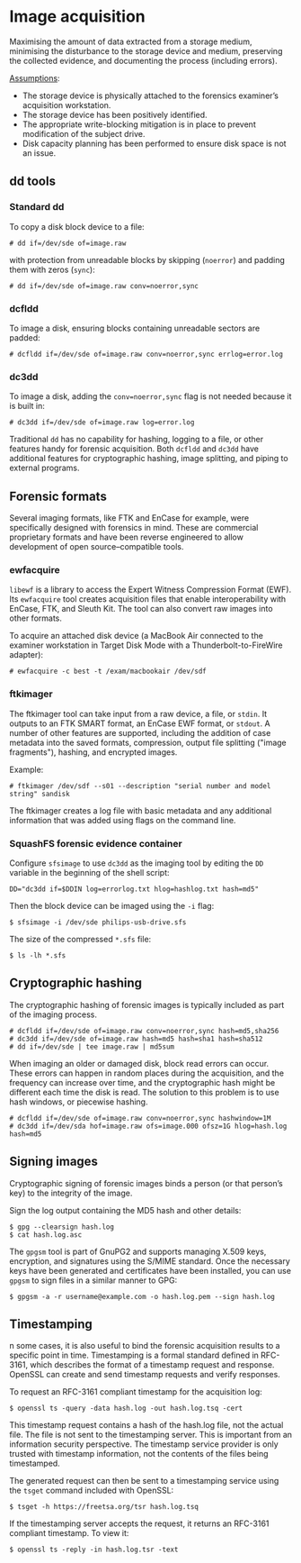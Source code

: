 # Image acquisition

Maximising the amount of data extracted from a storage medium, minimising the disturbance to the storage device and medium, preserving the collected evidence, and documenting the process (including errors).

[Assumptions](preparation.md):

* The storage device is physically attached to the forensics examiner’s acquisition workstation.
* The storage device has been positively identified.
* The appropriate write-blocking mitigation is in place to prevent modification of the subject drive.
* Disk capacity planning has been performed to ensure disk space is not an issue.

## dd tools

### Standard dd

To copy a disk block device to a file:

    # dd if=/dev/sde of=image.raw

with protection from unreadable blocks by skipping (`noerror`) and padding them with zeros (`sync`):

    # dd if=/dev/sde of=image.raw conv=noerror,sync

### dcfldd

To image a disk, ensuring blocks containing unreadable sectors are padded:

    # dcfldd if=/dev/sde of=image.raw conv=noerror,sync errlog=error.log

### dc3dd

To image a disk, adding the `conv=noerror,sync` flag is not needed because it is built in:

    # dc3dd if=/dev/sde of=image.raw log=error.log

Traditional `dd` has no capability for hashing, logging to a file, or other features handy for forensic acquisition. Both `dcfldd` and `dc3dd` have additional features for cryptographic hashing, image splitting, and piping to external programs.

## Forensic formats

Several imaging formats, like FTK and EnCase for example, were specifically designed with forensics in mind. These are commercial proprietary formats and have been reverse engineered to allow development of open source–compatible tools.

### ewfacquire

`libewf` is a library to access the Expert Witness Compression Format (EWF). Its `ewfacquire` tool creates acquisition files that enable interoperability with EnCase, FTK, and Sleuth Kit. The tool can also convert raw images into other formats.

To acquire an attached disk device (a MacBook Air connected to the examiner workstation in Target Disk Mode with a Thunderbolt-to-FireWire adapter):

```text
# ewfacquire -c best -t /exam/macbookair /dev/sdf
```

### ftkimager

The ftkimager tool can take input from a raw device, a file, or `stdin`. It outputs to an FTK SMART format, an EnCase EWF format, or `stdout`. A number of other features are supported, including the addition of case metadata into the saved formats, compression, output file splitting ("image fragments"), hashing, and encrypted images.

Example:

```text
# ftkimager /dev/sdf --s01 --description "serial number and model string" sandisk
```

The ftkimager creates a log file with basic metadata and any additional information that was added using flags on the command line.

### SquashFS forensic evidence container

Configure `sfsimage` to use `dc3dd` as the imaging tool by editing the `DD` variable in the beginning of the shell script:

    DD="dc3dd if=$DDIN log=errorlog.txt hlog=hashlog.txt hash=md5"

Then the block device can be imaged using the `-i` flag:

    $ sfsimage -i /dev/sde philips-usb-drive.sfs

The size of the compressed `*.sfs` file:

    $ ls -lh *.sfs

## Cryptographic hashing

The cryptographic hashing of forensic images is typically included as part of the imaging process.

    # dcfldd if=/dev/sde of=image.raw conv=noerror,sync hash=md5,sha256
    # dc3dd if=/dev/sde of=image.raw hash=md5 hash=sha1 hash=sha512
    # dd if=/dev/sde | tee image.raw | md5sum

When imaging an older or damaged disk, block read errors can occur. These errors can happen in random places during the acquisition, and the frequency can increase over time, and the cryptographic hash might be different each time the disk is read. The solution to this problem is to use hash windows, or piecewise hashing.

    # dcfldd if=/dev/sde of=image.raw conv=noerror,sync hashwindow=1M
    # dc3dd if=/dev/sda hof=image.raw ofs=image.000 ofsz=1G hlog=hash.log hash=md5

## Signing images

Cryptographic signing of forensic images binds a person (or that person’s key) to the integrity of the image.

Sign the log output containing the MD5 hash and other details:

    $ gpg --clearsign hash.log
    $ cat hash.log.asc

The `gpgsm` tool is part of GnuPG2 and supports managing X.509 keys, encryption, and signatures using the S/MIME standard. Once the necessary keys have been generated and certificates have been installed, you can use `gpgsm` to sign files in a similar manner to GPG:

    $ gpgsm -a -r username@example.com -o hash.log.pem --sign hash.log

## Timestamping

n some cases, it is also useful to bind the forensic acquisition results to a specific point in time. Timestamping is a formal standard defined in RFC-3161, which describes the format of a timestamp request and response. OpenSSL can create and send timestamp requests and verify responses.

To request an RFC-3161 compliant timestamp for the acquisition log:

    $ openssl ts -query -data hash.log -out hash.log.tsq -cert

This timestamp request contains a hash of the hash.log file, not the actual file. The file is not sent to the timestamping server. This is important from an information security perspective. The timestamp service provider is only trusted with timestamp information, not the contents of the files being timestamped.

The generated request can then be sent to a timestamping service using the `tsget` command included with OpenSSL:

    $ tsget -h https://freetsa.org/tsr hash.log.tsq

If the timestamping server accepts the request, it returns an RFC-3161 compliant timestamp. To view it:

    $ openssl ts -reply -in hash.log.tsr -text

